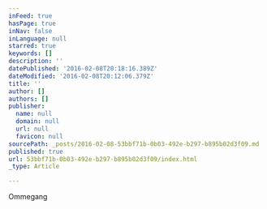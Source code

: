 ```yaml
---
inFeed: true
hasPage: true
inNav: false
inLanguage: null
starred: true
keywords: []
description: ''
datePublished: '2016-02-08T20:18:16.389Z'
dateModified: '2016-02-08T20:12:06.379Z'
title: ''
author: []
authors: []
publisher:
  name: null
  domain: null
  url: null
  favicon: null
sourcePath: _posts/2016-02-08-53bbf71b-0b03-492e-b297-b895b02d3f09.md
published: true
url: 53bbf71b-0b03-492e-b297-b895b02d3f09/index.html
_type: Article

---
```

Ommegang